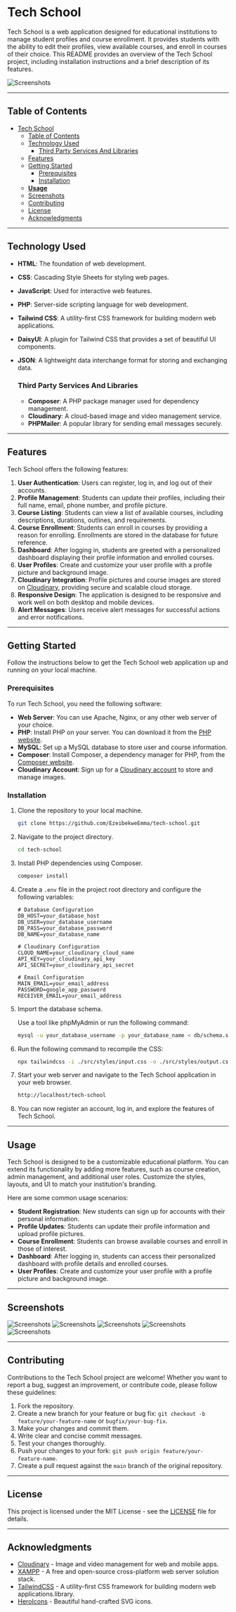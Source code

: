 # Tech School

Tech School is a web application designed for educational institutions to manage student profiles and course enrollment. It provides students with the ability to edit their profiles, view available courses, and enroll in courses of their choice. This README provides an overview of the Tech School project, including installation instructions and a brief description of its features.

![Screenshots](./src/assets/Screenshot-1.png)

---

## Table of Contents

- [Tech School](#tech-school)
  - [Table of Contents](#table-of-contents)
  - [Technology Used](#technology-used)
    - [Third Party Services And Libraries](#third-party-services-and-libraries)
  - [Features](#features)
  - [Getting Started](#getting-started)
    - [Prerequisites](#prerequisites)
    - [Installation](#installation)
  - [**Usage**](#usage)
  - [Screenshots](#screenshots)
  - [Contributing](#contributing)
  - [License](#license)
  - [Acknowledgments](#acknowledgments)

---

## Technology Used

- **HTML**: The foundation of web development.
- **CSS**: Cascading Style Sheets for styling web pages.
- **JavaScript**: Used for interactive web features.
- **PHP**: Server-side scripting language for web development.
- **Tailwind CSS**: A utility-first CSS framework for building modern web applications.
- **DaisyUI**: A plugin for Tailwind CSS that provides a set of beautiful UI components.
- **JSON**: A lightweight data interchange format for storing and exchanging data.

  ### Third Party Services And Libraries

  - **Composer**: A PHP package manager used for dependency management.
  - **Cloudinary**: A cloud-based image and video management service.
  - **PHPMailer**: A popular library for sending email messages securely.

---

## Features

Tech School offers the following features:

1. **User Authentication**: Users can register, log in, and log out of their accounts.
2. **Profile Management**: Students can update their profiles, including their full name, email, phone number, and profile picture.
3. **Course Listing**: Students can view a list of available courses, including descriptions, durations, outlines, and requirements.
4. **Course Enrollment**: Students can enroll in courses by providing a reason for enrolling. Enrollments are stored in the database for future reference.
5. **Dashboard**: After logging in, students are greeted with a personalized dashboard displaying their profile information and enrolled courses.
6. **User Profiles**: Create and customize your user profile with a profile picture and background image.
7. **Cloudinary Integration**: Profile pictures and course images are stored on [Cloudinary](https://cloudinary.com/), providing secure and scalable cloud storage.
8. **Responsive Design**: The application is designed to be responsive and work well on both desktop and mobile devices.
9. **Alert Messages**: Users receive alert messages for successful actions and error notifications.

---

## Getting Started

Follow the instructions below to get the Tech School web application up and running on your local machine.

### Prerequisites

To run Tech School, you need the following software:

- **Web Server**: You can use Apache, Nginx, or any other web server of your choice.
- **PHP**: Install PHP on your server. You can download it from the [PHP website](https://www.php.net/).
- **MySQL**: Set up a MySQL database to store user and course information.
- **Composer**: Install Composer, a dependency manager for PHP, from the [Composer website](https://getcomposer.org/).
- **Cloudinary Account**: Sign up for a [Cloudinary account](https://cloudinary.com/) to store and manage images.

### Installation

1. Clone the repository to your local machine.

   ```bash
   git clone https://github.com/EzeibekweEmma/tech-school.git
   ```

2. Navigate to the project directory.

   ```bash
   cd tech-school
   ```

3. Install PHP dependencies using Composer.

   ```bash
   composer install
   ```

4. Create a `.env` file in the project root directory and configure the following variables:

   ```dotenv
   # Database Configuration
   DB_HOST=your_database_host
   DB_USER=your_database_username
   DB_PASS=your_database_password
   DB_NAME=your_database_name

   # Cloudinary Configuration
   CLOUD_NAME=your_cloudinary_cloud_name
   API_KEY=your_cloudinary_api_key
   API_SECRET=your_cloudinary_api_secret

   # Email Configuration
   MAIN_EMAIL=your_email_address
   PASSWORD=google_app_password
   RECEIVER_EMAIL=your_email_address
   ```

5. Import the database schema.

   Use a tool like phpMyAdmin or run the following command:

   ```bash
   mysql -u your_database_username -p your_database_name < db/schema.sql
   ```

6. Run the following command to recompile the CSS:

   ```bash
   npx tailwindcss -i ./src/styles/input.css -o ./src/styles/output.css --watch
   ```

7. Start your web server and navigate to the Tech School application in your web browser.

   ```bash
   http://localhost/tech-school
   ```

8. You can now register an account, log in, and explore the features of Tech School.

---

## **Usage**

Tech School is designed to be a customizable educational platform. You can extend its functionality by adding more features, such as course creation, admin management, and additional user roles. Customize the styles, layouts, and UI to match your institution's branding.

Here are some common usage scenarios:

- **Student Registration**: New students can sign up for accounts with their personal information.
- **Profile Updates**: Students can update their profile information and upload profile pictures.
- **Course Enrollment**: Students can browse available courses and enroll in those of interest.
- **Dashboard**: After logging in, students can access their personalized dashboard with profile details and enrolled courses.
- **User Profiles**: Create and customize your user profile with a profile picture and background image.

---

## Screenshots

![Screenshots](./src/assets/Screenshot-2.png)
![Screenshots](./src/assets/Screenshot-6.png)
![Screenshots](./src/assets/Screenshot-3.png)
![Screenshots](./src/assets/Screenshot-4.png)
![Screenshots](./src/assets/Screenshot-5.png)

---

## Contributing

Contributions to the Tech School project are welcome! Whether you want to report a bug, suggest an improvement, or contribute code, please follow these guidelines:

1. Fork the repository.
2. Create a new branch for your feature or bug fix: `git checkout -b feature/your-feature-name` or `bugfix/your-bug-fix`.
3. Make your changes and commit them.
4. Write clear and concise commit messages.
5. Test your changes thoroughly.
6. Push your changes to your fork: `git push origin feature/your-feature-name`.
7. Create a pull request against the `main` branch of the original repository.

---

## License

This project is licensed under the MIT License - see the [LICENSE](LICENSE) file for details.

---

## Acknowledgments

- [Cloudinary](https://cloudinary.com/) - Image and video management for web and mobile apps.
- [XAMPP](https://www.apachefriends.org/index.html) - A free and open-source cross-platform web server solution stack.
- [TailwindCSS](https://tailwindcss.com/) - A utility-first CSS framework for building modern web applications.library.
- [HeroIcons](https://heroicons.com/) - Beautiful hand-crafted SVG icons.

